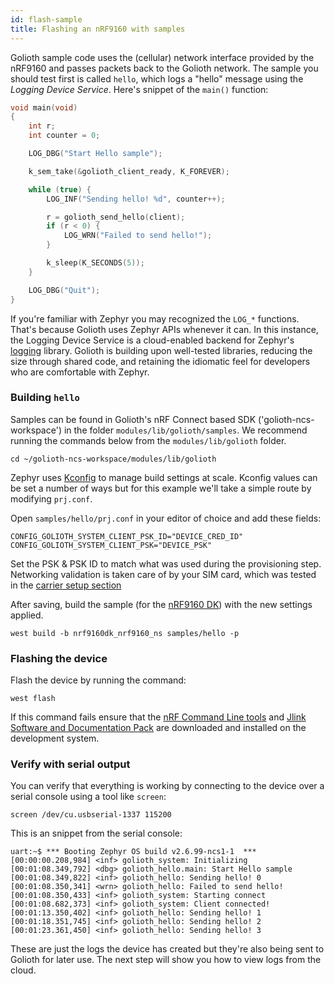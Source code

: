 ```yaml
---
id: flash-sample
title: Flashing an nRF9160 with samples
---
```


Golioth sample code uses the (cellular) network interface provided by the nRF9160 and passes packets back to the Golioth network. The sample you should test first is called `hello`, which logs a "hello" message using the _Logging Device Service_. Here's snippet of the `main()` function:

```cpp
void main(void)
{
	int r;
	int counter = 0;

	LOG_DBG("Start Hello sample");

	k_sem_take(&golioth_client_ready, K_FOREVER);

	while (true) {
		LOG_INF("Sending hello! %d", counter++);

		r = golioth_send_hello(client);
		if (r < 0) {
			LOG_WRN("Failed to send hello!");
		}

		k_sleep(K_SECONDS(5));
	}

	LOG_DBG("Quit");
}
```

If you're familiar with Zephyr you may recognized the `LOG_*` functions. That's because Golioth uses Zephyr APIs whenever it can. In this instance, the Logging Device Service is a cloud-enabled backend for Zephyr's [logging](https://docs.zephyrproject.org/latest/reference/logging/index.html) library. Golioth is building upon well-tested libraries, reducing the size through shared code, and retaining the idiomatic feel for developers who are comfortable with Zephyr.

### Building `hello`

Samples can be found in Golioth's nRF Connect based SDK ('golioth-ncs-workspace') in the folder `modules/lib/golioth/samples`. We recommend running the commands below from the `modules/lib/golioth` folder.

```console
cd ~/golioth-ncs-workspace/modules/lib/golioth
```

Zephyr uses [Kconfig](https://docs.zephyrproject.org/latest/guides/kconfig/index.html) to manage build settings at scale. Kconfig values can be set a number of ways but for this example we'll take a simple route by modifying `prj.conf`.

Open `samples/hello/prj.conf` in your editor of choice and add these fields:

```console
CONFIG_GOLIOTH_SYSTEM_CLIENT_PSK_ID="DEVICE_CRED_ID"
CONFIG_GOLIOTH_SYSTEM_CLIENT_PSK="DEVICE_PSK"
```

Set the PSK & PSK ID to match what was used during the provisioning step. Networking validation is taken care of by your SIM card, which was tested in the [carrier setup section](/hardware/nrf91/quickstart/carrier-setup)

After saving, build the sample (for the [nRF9160 DK](https://www.nordicsemi.com/Products/Development-hardware/nRF9160-DK/GetStarted)) with the new settings applied.

```console
west build -b nrf9160dk_nrf9160_ns samples/hello -p
```

### Flashing the device

Flash the device by running the command:

```console
west flash
```

If this command fails ensure that the [nRF Command Line tools](https://www.nordicsemi.com/Products/Development-tools/nrf-command-line-tools/download) and [Jlink Software and Documentation Pack](https://www.segger.com/downloads/jlink) are downloaded and installed on the development system.

### Verify with serial output

You can verify that everything is working by connecting to the device over a serial console using a tool like `screen`:

```console
screen /dev/cu.usbserial-1337 115200
```

This is an snippet from the serial console:

```console
uart:~$ *** Booting Zephyr OS build v2.6.99-ncs1-1  ***
[00:00:00.208,984] <inf> golioth_system: Initializing
[00:01:08.349,792] <dbg> golioth_hello.main: Start Hello sample
[00:01:08.349,822] <inf> golioth_hello: Sending hello! 0
[00:01:08.350,341] <wrn> golioth_hello: Failed to send hello!
[00:01:08.350,433] <inf> golioth_system: Starting connect
[00:01:08.682,373] <inf> golioth_system: Client connected!
[00:01:13.350,402] <inf> golioth_hello: Sending hello! 1
[00:01:18.351,745] <inf> golioth_hello: Sending hello! 2
[00:01:23.361,450] <inf> golioth_hello: Sending hello! 3
```

These are just the logs the device has created but they're also being sent to Golioth for later use. The next step will show you how to view logs from the cloud.
